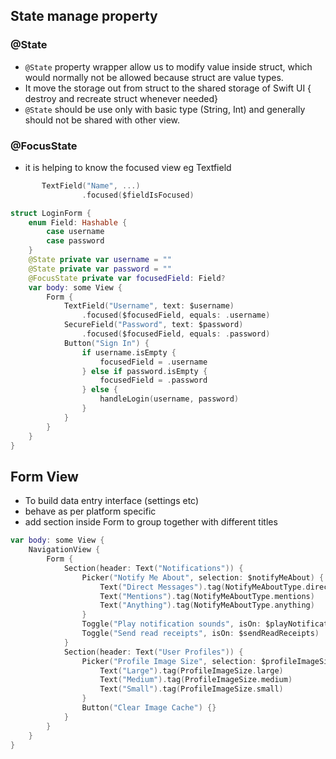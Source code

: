## State manage property
### @State
- `@State` property wrapper allow us to modify value inside struct, which would normally not be allowed because struct are value types.
- It move the storage out from struct to the shared storage of Swift UI { destroy and recreate struct whenever needed}
- `@State` should be use only with basic type (String, Int) and generally should not be shared with other view.
### @FocusState
- it is helping to know the focused view eg Textfield 
```swift
       TextField("Name", ...)
                .focused($fieldIsFocused)
```
```swift
struct LoginForm {
    enum Field: Hashable {
        case username
        case password
    }
    @State private var username = ""
    @State private var password = ""
    @FocusState private var focusedField: Field?
    var body: some View {
        Form {
            TextField("Username", text: $username)
                .focused($focusedField, equals: .username)
            SecureField("Password", text: $password)
                .focused($focusedField, equals: .password)
            Button("Sign In") {
                if username.isEmpty {
                    focusedField = .username
                } else if password.isEmpty {
                    focusedField = .password
                } else {
                    handleLogin(username, password)
                }
            }
        }
    }
}
```
## Form View
- To build data entry interface (settings etc)
- behave as per platform specific
- add section inside Form to group together with different titles
```swift
var body: some View {
    NavigationView {
        Form {
            Section(header: Text("Notifications")) {
                Picker("Notify Me About", selection: $notifyMeAbout) {
                    Text("Direct Messages").tag(NotifyMeAboutType.directMessages)
                    Text("Mentions").tag(NotifyMeAboutType.mentions)
                    Text("Anything").tag(NotifyMeAboutType.anything)
                }
                Toggle("Play notification sounds", isOn: $playNotificationSounds)
                Toggle("Send read receipts", isOn: $sendReadReceipts)
            }
            Section(header: Text("User Profiles")) {
                Picker("Profile Image Size", selection: $profileImageSize) {
                    Text("Large").tag(ProfileImageSize.large)
                    Text("Medium").tag(ProfileImageSize.medium)
                    Text("Small").tag(ProfileImageSize.small)
                }
                Button("Clear Image Cache") {}
            }
        }
    }
}
```
